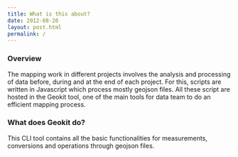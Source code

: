 ```yaml
---
title: What is this about?
date: 2012-08-20
layout: post.html
permalink: /
---
```


### Overview

The mapping work in different projects involves the analysis and processing of data before, during and at the end of each project. For this, scripts are written in Javascript which process mostly geojson files. All these script are hosted in the Geokit tool, one of the main tools for data team to do an efficient mapping process.

### What does Geokit do?

This CLI tool contains all the basic functionalities for measurements, conversions and operations through geojson files.
